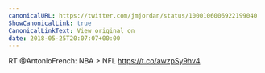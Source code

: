 ```yaml
---
canonicalURL: https://twitter.com/jmjordan/status/1000106006922199040
ShowCanonicalLink: true
CanonicalLinkText: View original on
date: 2018-05-25T20:07:07+00:00
---
```

RT @AntonioFrench: NBA &gt; NFL https://t.co/awzpSy9hv4